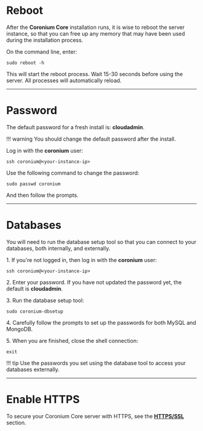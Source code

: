 # Reboot

After the __Coronium Core__ installation runs, it is wise to reboot the server instance, so that you can free up any memory that may have been used during the installation process.

On the command line, enter:

```
sudo reboot -h
```

This will start the reboot process. Wait 15-30 seconds before using the server. All processes will automatically reload.

---

# Password

The default password for a fresh install is: __cloudadmin__.

!!! warning
    You should change the default password after the install.
    
Log in with the __coronium__ user:

```
ssh coronium@<your-instance-ip>
```

Use the following command to change the password:

```
sudo passwd coronium
```

And then follow the prompts.

---

# Databases

You will need to run the database setup tool so that you can connect to your databases, both internally, and externally.

1\. If you're not logged in, then log in with the __coronium__ user:

```
ssh coronium@<your-instance-ip>
```

2\. Enter your password. If you have not updated the password yet, the default is __cloudadmin__.

3\. Run the database setup tool:

```
sudo coronium-dbsetup
```

4\. Carefully follow the prompts to set up the passwords for both MySQL and MongoDB.

5\. When you are finished, close the shell connection:

```
exit
```

!!! tip
    Use the passwords you set using the database tool to access your databases externally.

---

# Enable HTTPS

To secure your Coronium Core server with HTTPS, see the __[HTTPS/SSL](/ssl)__ section.
